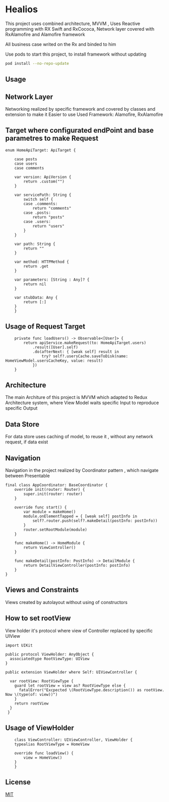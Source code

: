# Healios

This project uses combined architecture, MVVM ,
Uses Reactive programming with RX Swift and RxCococa,
Network layer covered with RxAlamofire and Alamofire framework

All business case writed on the Rx and binded to him

Use pods to start this project, to install framework without updating
```bash
pod install --no-repo-update
```
## Usage

## Network Layer 
Networking realized by specific framework and covered by classes and extension to make it Easier to use
Used Framework: Alamofire, RxAlamofire 

## Target where configurated endPoint and base parametres to make Request
```
enum HomeApiTarget: ApiTarget {

    case posts
    case users
    case comments
    
    var version: ApiVersion {
        return .custom("")
    }
    
    var servicePath: String {
        switch self {
        case .comments:
            return "comments"
        case .posts:
            return "posts"
        case .users:
            return "users"
        }
    }
    
    var path: String {
        return ""
    }
    
    var method: HTTPMethod {
        return .get
    }
    
    var parameters: [String : Any]? {
        return nil
    }
    
    var stubData: Any {
        return [:]
    }
    }
```
## Usage of Request Target
```
    private func loadUsers() -> Observable<[User]> {
        return apiService.makeRequest(to: HomeApiTarget.users)
            .result([User].self)
            .do(afterNext: { [weak self] result in
                try? self?.usersCache.saveToDisk(name: HomeViewModel.usersCacheKey, value: result)
            })
    }
```

## Architecture
The main Architure of this project is MVVM which adapted to Redux Architecture system, where View Model waits specific Input to reproduce specific Output

## Data Store
For data store uses caching of model, to reuse it , without any network request, if data exist 

## Navigation
Navigation in the project realized by Coordinator pattern , which navigate between Presentable 
```
final class AppCoordinator: BaseCoordinator {
    override init(router: Router) {
        super.init(router: router)
    }
    
    override func start() {
        var module = makeHome()
        module.onElementTapped = { [weak self] postInfo in
            self?.router.push(self?.makeDetail(postInfo: postInfo))
        }
        router.setRootModule(module)
    }
    
    func makeHome() -> HomeModule {
        return ViewController()
    }
    
    func makeDetail(postInfo: PostInfo) -> DetailModule {
        return DetailViewController(postInfo: postInfo)
    }
}
```
## Views and Constraints 
Views created by autolayout without using of constructors

## How to set rootView
View holder it's protocol where view of Controller replaced by specific UIView
```
import UIKit

public protocol ViewHolder: AnyObject {
  associatedtype RootViewType: UIView
}

public extension ViewHolder where Self: UIViewController {

  var rootView: RootViewType {
    guard let rootView = view as? RootViewType else {
      fatalError("Excpected \(RootViewType.description()) as rootView. Now \(type(of: view))")
    }
    return rootView
  }
 }
```

## Usage of ViewHolder 

```
    class ViewController: UIViewController, ViewHolder { 
    typealias RootViewType = HomeView
    
    override func loadView() {
        view = HomeView()
    }
    }
```

## License
[MIT](https://github.com/roonyx-tech/Healios/blob/main/LICENSE)
